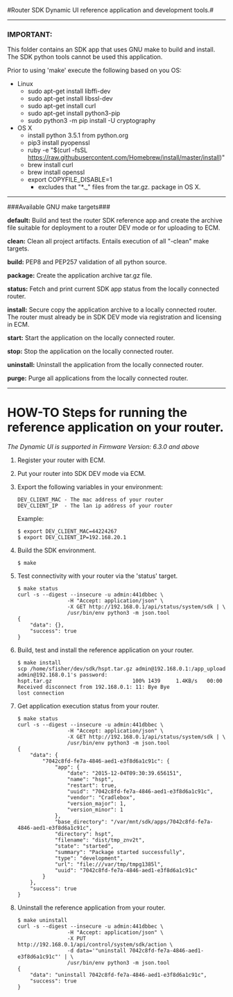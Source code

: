 #Router SDK Dynamic UI reference application and development tools.#

----------

### IMPORTANT: ###
This folder contains an SDK app that uses GNU make to build and install. The SDK python tools cannot be used this application.

Prior to using 'make' execute the following based on you OS:

- Linux
	- sudo apt-get install libffi-dev
	- sudo apt-get install libssl-dev
	- sudo apt-get install curl
	- sudo apt-get install python3-pip
	- sudo python3 -m pip install -U cryptography
- OS X
	- install python 3.5.1 from python.org
	- pip3 install pyopenssl
	- ruby -e "$(curl -fsSL https://raw.githubusercontent.com/Homebrew/install/master/install)"
	- brew install curl
	- brew install openssl
	- export COPYFILE_DISABLE=1
		- excludes that "*._" files from the tar.gz. package in OS X.

----------

###Available GNU make targets###

**default:**
    Build and test the router SDK reference app and create the archive
          file suitable for deployment to a router DEV mode or for uploading
          to ECM.

 **clean:**
    Clean all project artifacts.  Entails execution of all "-clean"
          make targets.

 **build:**
    PEP8 and PEP257 validation of all python source.

 **package:**
    Create the application archive tar.gz file.

 **status:**
    Fetch and print current SDK app status from the locally connected
          router.

 **install:**
    Secure copy the application archive to a locally connected router.
          The router must already be in SDK DEV mode via registration and
          licensing in ECM.

 **start:**
    Start the application on the locally connected router.

 **stop:**
    Stop the application on the locally connected router.

 **uninstall:**
    Uninstall the application from the locally connected router.

 **purge:**
    Purge all applications from the locally connected router.


----------

# HOW-TO Steps for running the reference application on your router. #

*The Dynamic UI is supported in Firmware Version: 6.3.0 and above*

1.  Register your router with ECM.

2.  Put your router into SDK DEV mode via ECM.

3.  Export the following variables in your environment:

        DEV_CLIENT_MAC - The mac address of your router
        DEV_CLIENT_IP  - The lan ip address of your router

    Example:

        $ export DEV_CLIENT_MAC=44224267
        $ export DEV_CLIENT_IP=192.168.20.1

4.  Build the SDK environment.

        $ make

5.  Test connectivity with your router via the 'status' target.

        $ make status
        curl -s --digest --insecure -u admin:441dbbec \
                        -H "Accept: application/json" \
                        -X GET http://192.168.0.1/api/status/system/sdk | \
                        /usr/bin/env python3 -m json.tool
        {
            "data": {},
            "success": true
        }

6.  Build, test and install the reference application on your router.

        $ make install
        scp /home/sfisher/dev/sdk/hspt.tar.gz admin@192.168.0.1:/app_upload
        admin@192.168.0.1's password: 
        hspt.tar.gz                          100% 1439     1.4KB/s   00:00    
        Received disconnect from 192.168.0.1: 11: Bye Bye
        lost connection

7.  Get application execution status from your router.

        $ make status
        curl -s --digest --insecure -u admin:441dbbec \
                        -H "Accept: application/json" \
                        -X GET http://192.168.0.1/api/status/system/sdk | \
                        /usr/bin/env python3 -m json.tool
        {
            "data": {
                "7042c8fd-fe7a-4846-aed1-e3f8d6a1c91c": {
                    "app": {
                        "date": "2015-12-04T09:30:39.656151",
                        "name": "hspt",
                        "restart": true,
                        "uuid": "7042c8fd-fe7a-4846-aed1-e3f8d6a1c91c",
                        "vendor": "Cradlebox",
                        "version_major": 1,
                        "version_minor": 1
                    },
                    "base_directory": "/var/mnt/sdk/apps/7042c8fd-fe7a-4846-aed1-e3f8d6a1c91c",
                    "directory": hspt",
                    "filename": "dist/tmp_znv2t",
                    "state": "started",
                    "summary": "Package started successfully",
                    "type": "development",
                    "url": "file:///var/tmp/tmpg1385l",
                    "uuid": "7042c8fd-fe7a-4846-aed1-e3f8d6a1c91c"
                }
            },
            "success": true
        }

8.  Uninstall the reference application from your router.

        $ make uninstall
        curl -s --digest --insecure -u admin:441dbbec \
                        -H "Accept: application/json" \
                        -X PUT http://192.168.0.1/api/control/system/sdk/action \
                        -d data='"uninstall 7042c8fd-fe7a-4846-aed1-e3f8d6a1c91c"' | \
                        /usr/bin/env python3 -m json.tool
        {
            "data": "uninstall 7042c8fd-fe7a-4846-aed1-e3f8d6a1c91c",
            "success": true
        }

